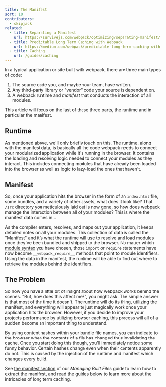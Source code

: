 ```yaml
---
title: The Manifest
sort: 10
contributors:
  - skipjack
related:
  - title: Separating a Manifest
    url: https://survivejs.com/webpack/optimizing/separating-manifest/
  - title: Predictable Long Term Caching with Webpack
    url: https://medium.com/webpack/predictable-long-term-caching-with-webpack-d3eee1d3fa31
  - title: Caching
    url: /guides/caching
---
```


In a typical application or site built with webpack, there are three main types of code:

1. The source code you, and maybe your team, have written.
2. Any third-party library or "vendor" code your source is dependent on.
3. A webpack runtime and _manifest_ that conducts the interaction of all modules.

This article will focus on the last of these three parts, the runtime and in particular the manifest.


## Runtime

As mentioned above, we'll only briefly touch on this. The runtime, along with the manifest data, is basically all the code webpack needs to connect your modularized application while it's running in the browser. It contains the loading and resolving logic needed to connect your modules as they interact. This includes connecting modules that have already been loaded into the browser as well as logic to lazy-load the ones that haven't.


## Manifest

So, once your application hits the browser in the form of an `index.html` file, some bundles, and a variety of other assets, what does it look like? That `/src` directory you meticulously laid out is now gone, so how does webpack manage the interaction between all of your modules? This is where the manifest data comes in...

As the compiler enters, resolves, and maps out your application, it keeps detailed notes on all your modules. This collection of data is called the "Manifest" and it's what the runtime will use to resolve and load modules once they've been bundled and shipped to the browser. No matter which [module syntax](/api/module-methods) you have chosen, those `import` or `require` statements have now become `__webpack_require__` methods that point to module identifiers. Using the data in the manifest, the runtime will be able to find out where to retrieve the modules behind the identifiers.


## The Problem

So now you have a little bit of insight about how webpack works behind the scenes. "But, how does this affect me?", you might ask. The simple answer is that most of the time it doesn't. The runtime will do its thing, utilizing the manifest, and everything will appear to just magically work once your application hits the browser. However, if you decide to improve your projects performance by utilizing browser caching, this process will all of a sudden become an important thing to understand.

By using content hashes within your bundle file names, you can indicate to the browser when the contents of a file has changed thus invalidating the cache. Once you start doing this though, you'll immediately notice some funny behavior. Certain hashes change even when their contents apparently do not. This is caused by the injection of the runtime and manifest which changes every build.

See [the manifest section](/guides/output-management#the-manifest) of our _Managing Built Files_ guide to learn how to extract the manifest, and read the guides below to learn more about the intricacies of long term caching.
